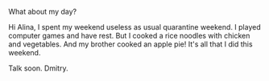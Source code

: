 What about my day?

Hi Alina, I spent my weekend useless as usual quarantine weekend. I played computer games and have rest. But  I cooked a rice noodles with chicken and vegetables. And my brother cooked an apple pie! It's all that I did this weekend.

Talk soon. Dmitry.